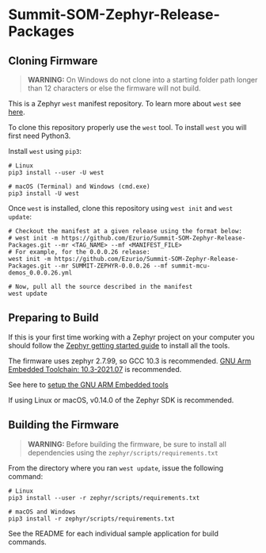 # Summit-SOM-Zephyr-Release-Packages

## Cloning Firmware

> **WARNING:** On Windows do not clone into a starting folder path longer than 12 characters or else the firmware will not build.

This is a Zephyr `west` manifest repository. To learn more about `west` see [here](https://docs.zephyrproject.org/latest/guides/west/index.html).

To clone this repository properly use the `west` tool. To install `west` you will first need Python3.

Install `west` using `pip3`:

```
# Linux
pip3 install --user -U west

# macOS (Terminal) and Windows (cmd.exe)
pip3 install -U west
```

Once `west` is installed, clone this repository using `west init` and `west update`:

```
# Checkout the manifest at a given release using the format below:
# west init -m https://github.com/Ezurio/Summit-SOM-Zephyr-Release-Packages.git --mr <TAG_NAME> --mf <MANIFEST_FILE>
# For example, for the 0.0.0.26 release:
west init -m https://github.com/Ezurio/Summit-SOM-Zephyr-Release-Packages.git --mr SUMMIT-ZEPHYR-0.0.0.26 --mf summit-mcu-demos_0.0.0.26.yml

# Now, pull all the source described in the manifest
west update
```

## Preparing to Build

If this is your first time working with a Zephyr project on your computer you should follow the [Zephyr getting started guide](https://docs.zephyrproject.org/latest/getting_started/index.html#) to install all the tools.

The firmware uses zephyr 2.7.99, so GCC 10.3 is recommended.
[GNU Arm Embedded Toolchain: 10.3-2021.07](https://developer.arm.com/tools-and-software/open-source-software/developer-tools/gnu-toolchain/gnu-rm/downloads) is recommended.

See here to [setup the GNU ARM Embedded tools](https://docs.zephyrproject.org/2.7.0/getting_started/toolchain_3rd_party_x_compilers.html)

If using Linux or macOS, v0.14.0 of the Zephyr SDK is recommended.

## Building the Firmware

> **WARNING:** Before building the firmware, be sure to install all dependencies using the `zephyr/scripts/requirements.txt`

From the directory where you ran `west update`, issue the following command:

```
# Linux
pip3 install --user -r zephyr/scripts/requirements.txt

# macOS and Windows
pip3 install -r zephyr/scripts/requirements.txt
```

See the README for each individual sample application for build commands.
